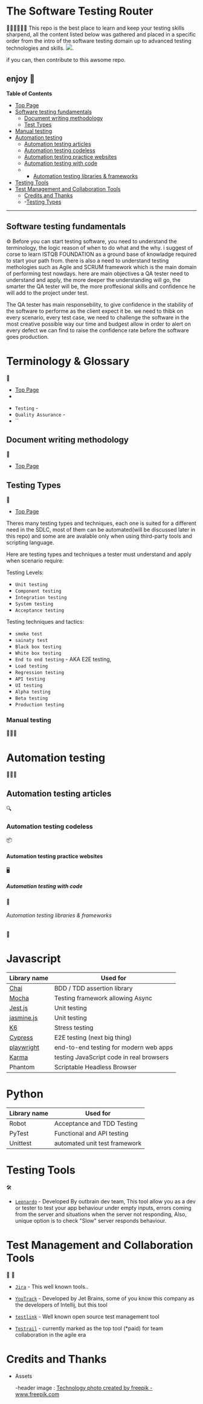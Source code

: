 # The Software Testing Router
👩🏻‍💻👨🏻‍💻
This repo is the best place to learn and keep your testing skills sharpend,
all the content listed below was gathered and placed in a specific order from the intro of the software testing domain up to advanced testing technologies and skills.
![](https://github.com/orensrauch/The_Software_Tester_Oracle/blob/main/assets/the%20best%20software%20testing%20resource.png?raw=true).

if you can, then contribute to this awsome repo.



enjoy 🚀
------------

**Table of Contents**

- [Top Page](#The-Software-Testing-Router)
- [Software testing fundamentals](#Software-testing-fundamentals)
  - [Document writing methodology](#Document-writing-methodology)
  - [Test Types](#Testing-Types)
- [Manual testing](#Manual-testing)
- [Automation testing](#Automation-testing)
  - [Automation testing articles](#Automation-testing-articles) 
  - [Automation testing codeless](#Automation-testing-codeless)
  - [Automation testing practice websites](#Automation-testing-practice-websites)
  - [Automation testing with code](#Automation-testing-with-code)
  - - [Automation testing libraries & frameworks](#Automation-testing-libraries-&-frameworks)
- [Testing Tools](#Testing-Tools)
- [Test Management and Collaboration Tools](#Test-Management-and-Collaboration-Tools)
  - [Credits and Thanks](#Credits-and-Thanks)
  - -[Testing Types](#Testing-Types)
------------

## Software testing fundamentals 
⚙️
Before you can start testing software, you need to understand the terminology, the logic reason of when to do what and the why.
i suggest of corse to learn ISTQB FOUNDATION as a ground base of knowladge required to start your path from.
there is also a need to understand testing methologies such as Agile and SCRUM framework which is the main domain of performing test nowdays.
here are main objectives a QA tester need to understand and apply, the more deeper the understanding will go, the smarter the QA tester will be, the more proffesional skills and confidence he will add to the project under test.

The QA tester has main responsebility, to give confidence in the stability of the software to performe as the client expect it be.
we need to thibk on every scenario, every test case, we need to challenge the software in the most creative possible way our time and budgest allow in order to alert on every defect we can find to raise the confidence rate before the software goes production.

# Terminology & Glossary
💬
- [Top Page](#The-Software-Testing-Router)
- 
* `Testing` -
* `Quality Assurance` - 
* ``

## Document writing methodology
📝
- [Top Page](#The-Software-Testing-Router)


## Testing Types 
🎯
- [Top Page](#The-Software-Testing-Router)

Theres many testing types and techniques, each one is suited for a different need in the SDLC, most of them can be automated(will be discussed later in this repo) and some are are avalable only when using third-party tools and scripting language.

Here are testing types and techniques a tester must understand and apply when scenario require:

Testing Levels:
* `Unit testing`
* `Component testing`
* `Integration testing`
* `System testing`
* `Acceptance testing`

Testing techniques and tactics:
* `smoke test`
* `sainaty test`
* `Black box testing`
* `White box testing`
* `End to end testing` - AKA E2E testing,
* `Load testing`
* `Regression testing`
* `API testing`
* `UI testing`
* `Alpha testing`
* `Beta testing`
* `Production testing`


### Manual testing 
👩🏻‍🔧

# Automation testing 
👩🏻‍💻

## Automation testing articles
🔍

### Automation testing codeless
📦

#### Automation testing practice websites 
🖥️

##### Automation testing with code 
🧰


###### Automation testing libraries & frameworks
💾

# Javascript
| Library name  | Used for      |
| ------------- | ------------- |
|[Chai](https://www.chaijs.com/)|BDD / TDD assertion library|
|[Mocha](https://mochajs.org/)|Testing framework allowing Async|
| [Jest.js](https://jestjs.io/)       | Unit testing|
|[jasmine.js](https://jasmine.github.io/index.html)     |Unit testing|
|[K6](https://k6.io/) |Stress testing|
| [Cypress](https://www.cypress.io/)    | E2E testing (next big thing) |
|[playwright](https://playwright.dev/)|end-to-end testing for modern web apps|
|[Karma](https://karma-runner.github.io/latest/index.html) |testing JavaScript code in real browsers|
|Phantom|Scriptable Headless Browser| - currently this project is suspended*
  
  # Python
| Library name  | Used for      |
| ------------- | ------------- |
| Robot   | Acceptance and TDD Testing  |
| PyTest  | Functional and API testing  |
|Unittest |automated unit test framework|

# Testing Tools 
🛠️
* [`Leonardo`](https://github.com/outbrain/Leonardo) - Developed By outbrain dev team, This tool allow you as a dev or tester to test your app behaviour under empty inputs, errors coming from the server and situations when the server not responding, Also, unique option is to check "Slow" server responds behaviour.


# Test Management and Collaboration Tools
🤝 🧠

  * [`Jira`](https://www.atlassian.com/software/jira) - This well known tools.. 
  
  * [`YouTrack`](https://www.jetbrains.com/youtrack/) - Developed by Jet Brains, some of you know this company as the developers of Intellij, but this tool
  
  * [`testlink`](https://testlink.org/) - Well known open source test management tool
  
  * [`Testrail`](https://www.gurock.com/testrail/) - currently marked as the top tool (*paid) for team collaboration in the agile era


# Credits and Thanks
* Assets

  -header image : <a href='https://www.freepik.com/photos/technology'>Technology photo created by freepik - www.freepik.com</a>









